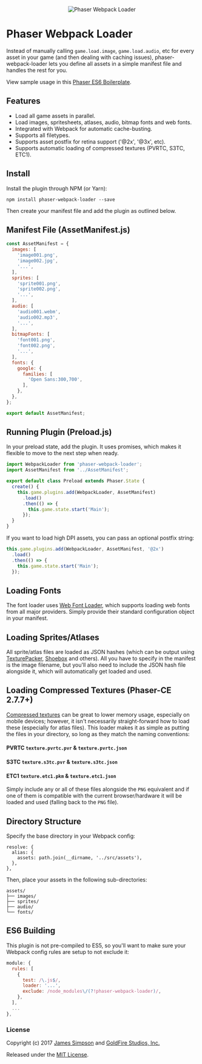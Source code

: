 <p align="center">
  <img src="https://s3.amazonaws.com/howler.js/phaser-webpack-loader.png" alt="Phaser Webpack Loader">
</p>

# Phaser Webpack Loader
Instead of manually calling `game.load.image`, `game.load.audio`, etc for every asset in your game (and then dealing with caching issues), phaser-webpack-loader lets you define all assets in a simple manifest file and handles the rest for you.

View sample usage in this [Phaser ES6 Boilerplate](https://github.com/goldfire/phaser-boilerplate).

## Features

* Load all game assets in parallel.
* Load images, spritesheets, atlases, audio, bitmap fonts and web fonts.
* Integrated with Webpack for automatic cache-busting.
* Supports all filetypes.
* Supports asset postfix for retina support ('@2x', '@3x', etc).
* Supports automatic loading of compressed textures (PVRTC, S3TC, ETC1).

## Install

Install the plugin through NPM (or Yarn):

```
npm install phaser-webpack-loader --save
```

Then create your manifest file and add the plugin as outlined below.

## Manifest File (AssetManifest.js)

```javascript
const AssetManifest = {
  images: [
    'image001.png',
    'image002.jpg',
    '...',
  ],
  sprites: [
    'sprite001.png',
    'sprite002.png',
    '...',
  ],
  audio: [
    'audio001.webm',
    'audio002.mp3',
    '...',
  ],
  bitmapFonts: [
    'font001.png',
    'font002.png',
    '...',
  ],
  fonts: {
    google: {
      families: [
        'Open Sans:300,700',
      ],
    },
  },
};

export default AssetManifest;
```

## Running Plugin (Preload.js)

In your preload state, add the plugin. It uses promises, which makes it flexible to move to the next step when ready.

```javascript
import WebpackLoader from 'phaser-webpack-loader';
import AssetManifest from '../AssetManifest';

export default class Preload extends Phaser.State {
  create() {
    this.game.plugins.add(WebpackLoader, AssetManifest)
      .load()
      .then(() => {
        this.game.state.start('Main');
      });
  }
}
```

If you want to load high DPI assets, you can pass an optional postfix string:

```javascript
this.game.plugins.add(WebpackLoader, AssetManifest, '@2x')
  .load()
  .then(() => {
    this.game.state.start('Main');
  });
```

## Loading Fonts

The font loader uses [Web Font Loader](https://github.com/typekit/webfontloader), which supports loading web fonts from all major providers. Simply provide their standard configuration object in your manifest.

## Loading Sprites/Atlases

All sprite/atlas files are loaded as JSON hashes (which can be output using [TexturePacker](https://www.codeandweb.com/texturepacker), [Shoebox](http://renderhjs.net/shoebox/) and others). All you have to specify in the manifest is the image filename, but you'll also need to include the JSON hash file alongside it, which will automatically get loaded and used.

## Loading Compressed Textures (Phaser-CE 2.7.7+)

[Compressed textures](https://phaser.io/tutorials/advanced-rendering-tutorial/part6) can be great to lower memory usage, especially on mobile devices; however, it isn't necessarily straight-forward how to load these (especially for atlas files). This loader makes it as simple as putting the files in your directory, so long as they match the naming conventions:

#### PVRTC `texture.pvrtc.pvr` & `texture.pvrtc.json`
#### S3TC `texture.s3tc.pvr` & `texture.s3tc.json`
#### ETC1 `texture.etc1.pkm` & `texture.etc1.json`

Simply include any or all of these files alongside the `PNG` equivalent and if one of them is compatible with the current browser/hardware it will be loaded and used (falling back to the `PNG` file).

## Directory Structure

Specify the base directory in your Webpack config:

```
resolve: {
  alias: {
    assets: path.join(__dirname, '../src/assets'),
  },
},
```

Then, place your assets in the following sub-directories:

```
assets/
├── images/
├── sprites/
├── audio/
└── fonts/
```

## ES6 Building

This plugin is not pre-compiled to ES5, so you'll want to make sure your Webpack config rules are setup to not exclude it:

```javascript
module: {
  rules: [
    {
      test: /\.js$/,
      loader: '...',
      exclude: /node_modules\/(?!phaser-webpack-loader)/,
    },
  ],
  ...
},
```

### License

Copyright (c) 2017 [James Simpson](https://twitter.com/GoldFireStudios) and [GoldFire Studios, Inc.](http://goldfirestudios.com)

Released under the [MIT License](https://github.com/goldfire/phaser-webpack-loader/blob/master/LICENSE.md).
